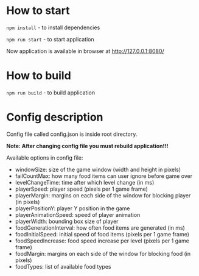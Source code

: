 # How to start
`npm install` - to install dependencies

`npm run start` - to start application

Now application is available in browser at http://127.0.0.1:8080/

# How to build
`npm run build` - to build application

# Config description
Config file called config.json is inside root directory.

**Note: After changing config file you must rebuild application!!!**

Available options in config file:
* windowSize: size of the game window (width and height in pixels)
* failCountMax: how many food items can user ignore before game over
* levelChangeTime: time after which level change (in ms)
* playerSpeed: player speed (pixels per 1 game frame)
* playerMargin: margins on each side of the window for blocking player (in pixels)
* playerPositionY: player Y position in the game
* playerAnimationSpeed: speed of player animation
* playerWidth: bounding box size of player
* foodGenerationInterval: how often food items are generated (in ms)
* foodInitialSpeed: initial speed of food items (pixels per 1 game frame)
* foodSpeedIncrease: food speed increase per level (pixels per 1 game frame)
* foodMargin: margins on each side of the window for blocking food (in pixels)
* foodTypes: list of available food types
